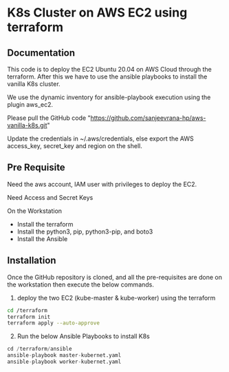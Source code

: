 
# K8s Cluster on AWS EC2 using terraform



## Documentation

This code is to deploy the EC2 Ubuntu 20.04 on AWS Cloud through the terraform. After this we have to use the ansible playbooks to install the vanilla K8s cluster. 

We use the dynamic inventory for ansible-playbook execution using the plugin aws_ec2.

Please pull the GitHub code "https://github.com/sanjeevrana-hp/aws-vanilla-k8s.git"

Update the credentials in ~/.aws/credentials, else export the AWS access_key, secret_key and region on the shell.


##  Pre Requisite

Need the aws account, IAM user with privileges to deploy the EC2.

Need Access and Secret Keys

On the Workstation

- Install the terraform
- Install the python3, pip, python3-pip, and boto3
- Install the Ansible


## Installation

Once the GitHub repository is cloned, and all the pre-requisites are done on the workstation then execute the below commands.
1. deploy the two EC2 (kube-master & kube-worker) using the terraform

```bash
cd /terraform
terraform init
terraform apply --auto-approve
```

2. Run the below Ansible Playbooks to install K8s
```python
cd /terraform/ansible
ansible-playbook master-kubernet.yaml
ansible-playbook worker-kubernet.yaml
```
